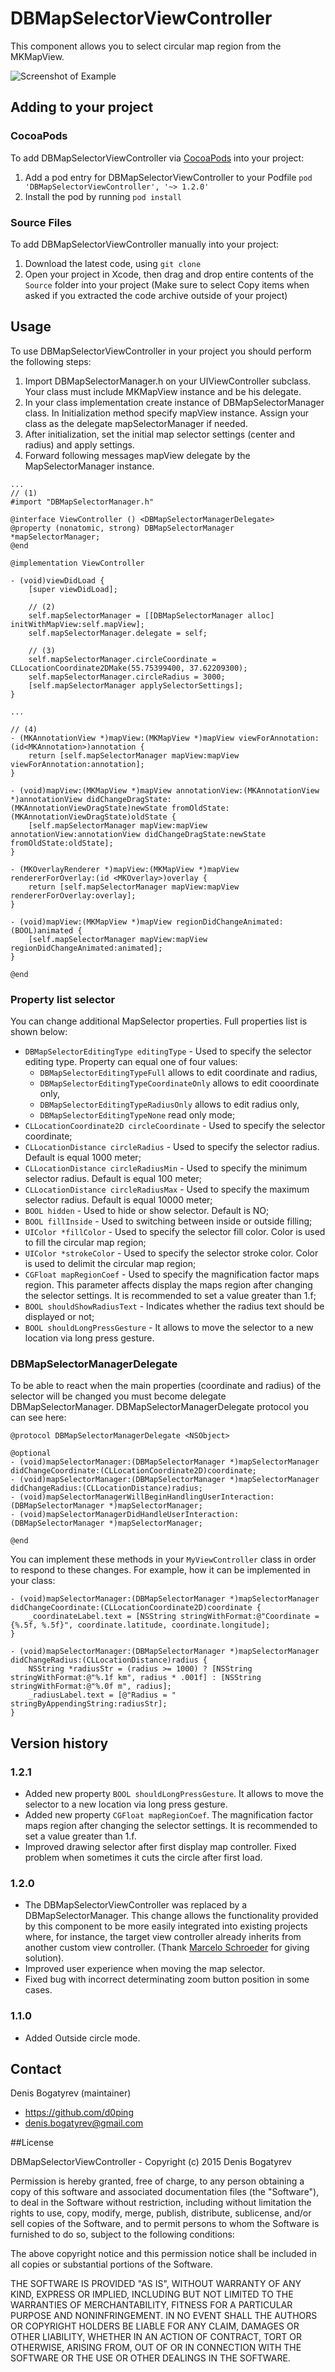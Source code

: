 # DBMapSelectorViewController

This component allows you to select circular map region from the MKMapView.

![Screenshot of Example](https://github.com/d0ping/DBMapSelectorViewController/blob/master/Example/Resources/Screenshot.jpg)

## Adding to your project

### CocoaPods

To add DBMapSelectorViewController via [CocoaPods](http://cocoapods.org/) into your project:

1. Add a pod entry for DBMapSelectorViewController to your Podfile `pod 'DBMapSelectorViewController', '~> 1.2.0'`
2. Install the pod by running `pod install`

### Source Files

To add DBMapSelectorViewController manually into your project: 

1. Download the latest code, using `git clone`
2. Open your project in Xcode, then drag and drop entire contents of the `Source` folder into your project (Make sure to select Copy items when asked if you extracted the code archive outside of your project)

## Usage

To use DBMapSelectorViewController in your project you should perform the following steps:

1. Import DBMapSelectorManager.h on your UIViewController subclass. Your class must include MKMapView instance and be his delegate.
2. In your class implementation create instance of DBMapSelectorManager class. In Initialization method specify mapView instance. Assign your class as the delegate mapSelectorManager if needed.
3. After initialization, set the initial map selector settings (center and radius) and apply settings.
4. Forward following messages mapView delegate by the MapSelectorManager instance.

```objc
...
// (1)
#import "DBMapSelectorManager.h"

@interface ViewController () <DBMapSelectorManagerDelegate>
@property (nonatomic, strong) DBMapSelectorManager *mapSelectorManager;
@end

@implementation ViewController

- (void)viewDidLoad {
    [super viewDidLoad];
    
    // (2)
    self.mapSelectorManager = [[DBMapSelectorManager alloc] initWithMapView:self.mapView];
    self.mapSelectorManager.delegate = self;

    // (3)
    self.mapSelectorManager.circleCoordinate = CLLocationCoordinate2DMake(55.75399400, 37.62209300);
    self.mapSelectorManager.circleRadius = 3000;
    [self.mapSelectorManager applySelectorSettings];
}

...

// (4)
- (MKAnnotationView *)mapView:(MKMapView *)mapView viewForAnnotation:(id<MKAnnotation>)annotation {
    return [self.mapSelectorManager mapView:mapView viewForAnnotation:annotation];
}

- (void)mapView:(MKMapView *)mapView annotationView:(MKAnnotationView *)annotationView didChangeDragState:(MKAnnotationViewDragState)newState fromOldState:(MKAnnotationViewDragState)oldState {
    [self.mapSelectorManager mapView:mapView annotationView:annotationView didChangeDragState:newState fromOldState:oldState];
}

- (MKOverlayRenderer *)mapView:(MKMapView *)mapView rendererForOverlay:(id <MKOverlay>)overlay {
    return [self.mapSelectorManager mapView:mapView rendererForOverlay:overlay];
}

- (void)mapView:(MKMapView *)mapView regionDidChangeAnimated:(BOOL)animated {
    [self.mapSelectorManager mapView:mapView regionDidChangeAnimated:animated];
}

@end
```

### Property list selector

You can change additional MapSelector properties. Full properties list is shown below:
- `DBMapSelectorEditingType editingType` - Used to specify the selector editing type. Property can equal one of four values:
  - `DBMapSelectorEditingTypeFull` allows to edit coordinate and radius,
  - `DBMapSelectorEditingTypeCoordinateOnly` allows to edit cooordinate only,
  - `DBMapSelectorEditingTypeRadiusOnly` allows to edit radius only,
  - `DBMapSelectorEditingTypeNone` read only mode;
- `CLLocationCoordinate2D circleCoordinate` - Used to specify the selector coordinate;
- `CLLocationDistance circleRadius` - Used to specify the selector radius. Default is equal 1000 meter;
- `CLLocationDistance circleRadiusMin` - Used to specify the minimum selector radius. Default is equal 100 meter;
- `CLLocationDistance circleRadiusMax` - Used to specify the maximum selector radius. Default is equal 10000 meter;
- `BOOL hidden` - Used to hide or show selector. Default is NO;
- `BOOL fillInside` - Used to switching between inside or outside filling;
- `UIColor *fillColor` - Used to specify the selector fill color. Color is used to fill the circular map region;
- `UIColor *strokeColor` - Used to specify the selector stroke color. Color is used to delimit the circular map region;
- `CGFloat mapRegionCoef` - Used to specify the magnification factor maps region. This parameter affects display the maps region after changing the selector settings. It is recommended to set a value greater than 1.f;
- `BOOL shouldShowRadiusText` - Indicates whether the radius text should be displayed or not;
- `BOOL shouldLongPressGesture` - It allows to move the selector to a new location via long press gesture.

### DBMapSelectorManagerDelegate

To be able to react when the main properties (coordinate and radius) of the selector will be changed you must become delegate DBMapSelectorManager. DBMapSelectorManagerDelegate protocol you can see here:

```objc
@protocol DBMapSelectorManagerDelegate <NSObject>

@optional
- (void)mapSelectorManager:(DBMapSelectorManager *)mapSelectorManager didChangeCoordinate:(CLLocationCoordinate2D)coordinate;
- (void)mapSelectorManager:(DBMapSelectorManager *)mapSelectorManager didChangeRadius:(CLLocationDistance)radius;
- (void)mapSelectorManagerWillBeginHandlingUserInteraction:(DBMapSelectorManager *)mapSelectorManager;
- (void)mapSelectorManagerDidHandleUserInteraction:(DBMapSelectorManager *)mapSelectorManager;

@end
```

You can implement these methods in your `MyViewController` class in order to respond to these changes. For example, how it can be implemented in your class:

```objc
- (void)mapSelectorManager:(DBMapSelectorManager *)mapSelectorManager didChangeCoordinate:(CLLocationCoordinate2D)coordinate {
    _coordinateLabel.text = [NSString stringWithFormat:@"Coordinate = {%.5f, %.5f}", coordinate.latitude, coordinate.longitude];
}

- (void)mapSelectorManager:(DBMapSelectorManager *)mapSelectorManager didChangeRadius:(CLLocationDistance)radius {
    NSString *radiusStr = (radius >= 1000) ? [NSString stringWithFormat:@"%.1f km", radius * .001f] : [NSString stringWithFormat:@"%.0f m", radius];
    _radiusLabel.text = [@"Radius = " stringByAppendingString:radiusStr];
}
```
## Version history

### 1.2.1
- Added new property `BOOL shouldLongPressGesture`. It allows to move the selector to a new location via long press gesture.
- Added new property `CGFloat mapRegionCoef`. The magnification factor maps region after changing the selector settings. It is recommended to set a value greater than 1.f.
- Improved drawing selector after first display map controller. Fixed problem when sometimes it cuts the circle after first load.

### 1.2.0
- The DBMapSelectorViewController was replaced by a DBMapSelectorManager. This change allows the functionality provided by this component to be more easily integrated into existing projects where, for instance, the target view controller already inherits from another custom view controller. (Thank [Marcelo Schroeder](https://github.com/marcelo-schroeder) for giving solution).
- Improved user experience when moving the map selector.
- Fixed bug with incorrect determinating zoom button position in some cases.

### 1.1.0
- Added Outside circle mode.

## Contact

Denis Bogatyrev (maintainer)

- https://github.com/d0ping
- denis.bogatyrev@gmail.com

##License

DBMapSelectorViewController - Copyright (c) 2015 Denis Bogatyrev

Permission is hereby granted, free of charge, to any person obtaining a copy of this software and associated documentation files (the "Software"), to deal in the Software without restriction, including without limitation the rights to use, copy, modify, merge, publish, distribute, sublicense, and/or sell copies of the Software, and to permit persons to whom the Software is furnished to do so, subject to the following conditions:

The above copyright notice and this permission notice shall be included in all copies or substantial portions of the Software.

THE SOFTWARE IS PROVIDED "AS IS", WITHOUT WARRANTY OF ANY KIND, EXPRESS OR IMPLIED, INCLUDING BUT NOT LIMITED TO THE WARRANTIES OF MERCHANTABILITY, FITNESS FOR A PARTICULAR PURPOSE AND NONINFRINGEMENT. IN NO EVENT SHALL THE AUTHORS OR COPYRIGHT HOLDERS BE LIABLE FOR ANY CLAIM, DAMAGES OR OTHER LIABILITY, WHETHER IN AN ACTION OF CONTRACT, TORT OR OTHERWISE, ARISING FROM, OUT OF OR IN CONNECTION WITH THE SOFTWARE OR THE USE OR OTHER DEALINGS IN THE SOFTWARE.